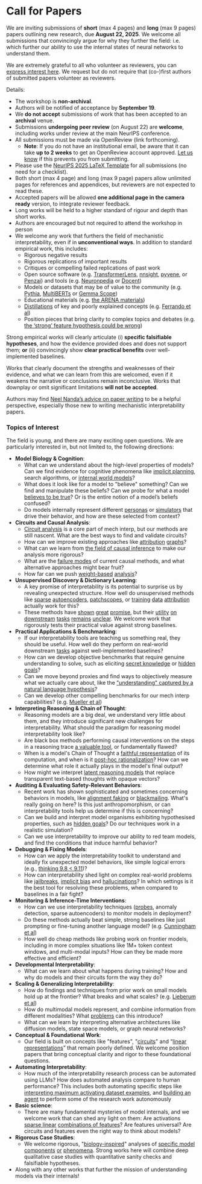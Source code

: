 # Call for Papers
We are inviting submissions of **short** (max 4 pages) and **long** (max 9 pages) papers outlining new research, due **August 22, 2025**. We welcome all submissions that convincingly argue for why they further the field: i.e. which further our ability to use the internal states of neural networks to understand them. 

We are extremely grateful to all who volunteer as reviewers, you can [express interest here](https://www.google.com/url?q=https://docs.google.com/forms/d/e/1FAIpQLSdiw1SJllzoTz_nqzDTzTOGb9DV3W_truQyh-WvYj_QGIi7Mg/viewform?usp%3Ddialog&sa=D&source=editors&ust=1753985321453433&usg=AOvVaw2D27cds4kMjiEPYhrtNrnU). We request but do not require that (co-)first authors of submitted papers volunteer as reviewers. 

Details: 
* The workshop is **non-archival**.
* Authors will be notified of acceptance by **September 19**.
* We **do not accept** submissions of work that has been accepted to an **archival** venue.
* Submissions **undergoing peer review** (on August 22) are **welcome**, including works under review at the main NeurIPS conference.
* All submissions must be made via OpenReview (link forthcoming).
  * **Note**: If you do not have an institutional email, be aware that it can take **up to 2 weeks** to get an OpenReview account approved. [Let us know](mailto:neurips2025@mechinterpworkshop.com) if this prevents you from submitting.
* Please use the [NeurIPS 2025 LaTeX Template](https://www.google.com/url?q=https://media.neurips.cc/Conferences/NeurIPS2025/Styles.zip&sa=D&source=editors&ust=1753985321455104&usg=AOvVaw2cePUP8e5Tk-_vQLvXL5g8) for all submissions (no need for a checklist).
* Both short (max 4 page) and long (max 9 page) papers allow unlimited pages for references and appendices, but reviewers are not expected to read these.
* Accepted papers will be allowed **one additional page in the camera ready** version, to integrate reviewer feedback.
* Long works will be held to a higher standard of rigour and depth than short works.
* Authors are encouraged but not required to attend the workshop in person
* We welcome any work that furthers the field of mechanistic interpretability, even if in **unconventional ways**. In addition to standard empirical work, this includes:
  * Rigorous negative results
  * Rigorous replications of important results
  * Critiques or compelling failed replications of past work
  * Open source software (e.g. [TransformerLens](https://www.google.com/url?q=https://github.com/neelnanda-io/TransformerLens&sa=D&source=editors&ust=1753985321456441&usg=AOvVaw2GAkTPcj--BMtkNcwhUQlR), [nnsight](https://www.google.com/url?q=https://github.com/ndif-team/nnsight&sa=D&source=editors&ust=1753985321456537&usg=AOvVaw2A2CqNplZgBdEqOsykRM8e), [pyvene](https://www.google.com/url?q=https://github.com/stanfordnlp/pyvene/tree/main/pyvene/models/mlp&sa=D&source=editors&ust=1753985321456642&usg=AOvVaw3e2zosC0oxeFiNtQc5wuWk), or [Penzai](https://www.google.com/url?q=https://github.com/google-deepmind/penzai&sa=D&source=editors&ust=1753985321456765&usg=AOvVaw3bfvNdh4UId4y16vkItGlf)) and tools (e.g. [Neuronpedia](https://www.google.com/url?q=http://neuronpedia.org&sa=D&source=editors&ust=1753985321456872&usg=AOvVaw0P9o7tNxrfnuqfG-bPNPb8) or [Docent](https://www.google.com/url?q=https://transluce.org/introducing-docent&sa=D&source=editors&ust=1753985321456991&usg=AOvVaw21JaJrNA5KkTLbO6nluhZT))
  * Models or datasets that may be of value to the community (e.g. [Pythia](https://www.google.com/url?q=https://arxiv.org/abs/2304.01373&sa=D&source=editors&ust=1753985321457237&usg=AOvVaw1X6YpJgoUVgFO6YpBPTswX), [MultiBERTs](https://www.google.com/url?q=https://arxiv.org/abs/2106.16163&sa=D&source=editors&ust=1753985321457315&usg=AOvVaw0CWEV4cQFeVEVX-muXloRH) or [Gemma Scope](https://www.google.com/url?q=https://arxiv.org/abs/2408.05147&sa=D&source=editors&ust=1753985321457396&usg=AOvVaw3uc2dUKyxm0KsNhI0UtloU))
  * Educational materials (e.g. [the ARENA materials](https://www.google.com/url?q=https://arena3-chapter1-transformer-interp.streamlit.app/&sa=D&source=editors&ust=1753985321457650&usg=AOvVaw2-r3TcFlaXL1JbFPFxIii9))
  * [Distillations](https://www.google.com/url?q=https://distill.pub/2017/research-debt/&sa=D&source=editors&ust=1753985321457796&usg=AOvVaw23gqaCIFHT9HuE8om6nVGj) of key and poorly explained concepts (e.g. [Ferrando et al](https://www.google.com/url?q=https://arxiv.org/abs/2405.00208&sa=D&source=editors&ust=1753985321457937&usg=AOvVaw0G-qMDAdhsgpGFNf2LSmAd))
  * Position pieces that bring clarity to complex topics and debates (e.g. [the ‘strong’ feature hypothesis could be wrong](https://www.google.com/url?q=https://www.alignmentforum.org/posts/tojtPCCRpKLSHBdpn/the-strong-feature-hypothesis-could-be-wrong&sa=D&source=editors&ust=1753985321458211&usg=AOvVaw37JoAjjKnHNgnCQa0a6cal))

Strong empirical works will clearly articulate (i) **specific falsifiable hypotheses**, and how the evidence provided does and does not support them; **or** (ii) convincingly show **clear practical benefits** over well-implemented baselines. 

Works that clearly document the strengths and weaknesses of their evidence, and what we can learn from this are welcomed, even if it weakens the narrative or conclusions remain inconclusive. Works that downplay or omit significant limitations **will not be accepted**. 

Authors may find [Neel Nanda’s advice on paper writing](https://www.google.com/url?q=https://www.alignmentforum.org/posts/eJGptPbbFPZGLpjsp/highly-opinionated-advice-on-how-to-write-ml-papers&sa=D&source=editors&ust=1753985321459523&usg=AOvVaw0CdBfhSNodoWDS58ouSVRB) to be a helpful perspective, especially those new to writing mechanistic interpretability papers. 
### Topics of Interest
The field is young, and there are many exciting open questions. We are particularly interested in, but not limited to, the following directions: 
* **Model Biology & Cognition**:
  * What can we understand about the high-level properties of models? Can we find evidence for cognitive phenomena like [implicit planning](https://www.google.com/url?q=https://transformer-circuits.pub/2025/attribution-graphs/biology.html%23dives-poems&sa=D&source=editors&ust=1753985321460674&usg=AOvVaw06Mab-hHTG2u6bRSMFw6_v), search algorithms, or [internal world models](https://www.google.com/url?q=https://arxiv.org/abs/2210.13382&sa=D&source=editors&ust=1753985321460889&usg=AOvVaw2R2J4xfn4GVnGiosN5PjVd)?
  * What does it look like for a model to "believe" something? Can we find and manipulate these beliefs? Can we probe for what a model [believes to be true](https://www.google.com/url?q=https://arxiv.org/abs/2310.06824&sa=D&source=editors&ust=1753985321461335&usg=AOvVaw1mCUxZ4KfeXHyjRCzwiGgI)? Or is the entire notion of a model’s beliefs confused?
  * Do models internally represent different [personas](https://www.google.com/url?q=https://arxiv.org/abs/2406.12094&sa=D&source=editors&ust=1753985321461730&usg=AOvVaw2DZdPjM5hE6AepXD8RBnA6) or [simulators](https://www.google.com/url?q=https://www.nature.com/articles/s41586-023-06647-8&sa=D&source=editors&ust=1753985321461892&usg=AOvVaw0qJ35J406wVzhUvH8ogxM6) that drive their behavior, and how are these selected from context?
* **Circuits and Causal Analysis**:
  * [Circuit analysis](https://www.google.com/url?q=https://distill.pub/2020/circuits/zoom-in/&sa=D&source=editors&ust=1753985321462377&usg=AOvVaw3I3WqgcyZe5MQOH_LJnVdV) is a core part of mech interp, but our methods are still nascent. What are the best ways to find and validate circuits?
  * How can we improve existing approaches like [attribution](https://www.google.com/url?q=https://arxiv.org/abs/2406.11944&sa=D&source=editors&ust=1753985321462878&usg=AOvVaw0Hzx4PlZrnK22KihXAsrwE) [graphs](https://www.google.com/url?q=https://transformer-circuits.pub/2025/attribution-graphs/methods.html&sa=D&source=editors&ust=1753985321463039&usg=AOvVaw1dMGvW3xwemaJd5vrGfszP)?
  * What can we learn from [the field of causal inference](https://www.google.com/url?q=https://arxiv.org/abs/2407.04690&sa=D&source=editors&ust=1753985321463310&usg=AOvVaw36sGtETHutl2ZlM-qXJ3V6) to make our analysis more rigorous?
  * What are the [failure modes](https://www.google.com/url?q=https://arxiv.org/abs/2307.15771&sa=D&source=editors&ust=1753985321463631&usg=AOvVaw0MC-RJWh6sNmLbT7Hiw2Gh) of current causal methods, and what alternative approaches might bear fruit?
  * How far can we push [weight-based](https://www.google.com/url?q=https://arxiv.org/abs/2301.05217&sa=D&source=editors&ust=1753985321463988&usg=AOvVaw2SY7qGl28V24hioDxsZ8hb) [analysis](https://www.google.com/url?q=https://arxiv.org/abs/2410.08417&sa=D&source=editors&ust=1753985321464124&usg=AOvVaw3sU5OMrQz_pMwuvhXZlzYu)?
* **Unsupervised Discovery & Dictionary Learning**:
  * A key promise of interpretability is its potential to surprise us by revealing unexpected structure. How well do unsupervised methods like [sparse](https://www.google.com/url?q=https://arxiv.org/abs/2103.15949&sa=D&source=editors&ust=1753985321464673&usg=AOvVaw0nlW7HYLsvgrqKN5nXHbie) [autoencoders](https://www.google.com/url?q=https://transformer-circuits.pub/2023/monosemantic-features&sa=D&source=editors&ust=1753985321464836&usg=AOvVaw1SUKLe1RJlssnrg-ZT2n3o), [patch](https://www.google.com/url?q=https://arxiv.org/abs/2401.06102&sa=D&source=editors&ust=1753985321464961&usg=AOvVaw11VUbbcppzHN2_4sNKpU67)[scopes](https://www.google.com/url?q=https://arxiv.org/abs/2403.10949v2&sa=D&source=editors&ust=1753985321465060&usg=AOvVaw3YG8391FSx3CLbLd0Mu7Ox), or [training](https://www.google.com/url?q=https://proceedings.mlr.press/v70/koh17a?ref%3Dhttps://githubhelp.com&sa=D&source=editors&ust=1753985321465245&usg=AOvVaw3wpMykSKxieP0C6hSW00zW) [data](https://www.google.com/url?q=https://arxiv.org/abs/2308.03296&sa=D&source=editors&ust=1753985321465389&usg=AOvVaw3qCH4pxV4ufG0k0-qmWP4g) [attribution](https://www.google.com/url?q=https://arxiv.org/abs/2205.11482&sa=D&source=editors&ust=1753985321465568&usg=AOvVaw0vhhM-4THf9j7vuKgZPB1S) actually work for this?
  * These methods have [shown](https://www.google.com/url?q=https://transformer-circuits.pub/2024/scaling-monosemanticity/index.html&sa=D&source=editors&ust=1753985321465880&usg=AOvVaw3VCiPGY_c_gtc1KN0Kh-yf) [great](https://www.google.com/url?q=https://transformer-circuits.pub/2025/attribution-graphs/biology.html&sa=D&source=editors&ust=1753985321466048&usg=AOvVaw1elEiqmQRcoilQ9KaE-5sR) [promise](https://www.google.com/url?q=https://arxiv.org/abs/2503.10965&sa=D&source=editors&ust=1753985321466140&usg=AOvVaw3a4sLaWlBFkZgbQrEj5ogq), but their [utility](https://www.google.com/url?q=https://arxiv.org/abs/2502.16681&sa=D&source=editors&ust=1753985321466254&usg=AOvVaw0d_FRYc2XXmSIVrzbS7QB7) [on](https://www.google.com/url?q=https://www.tilderesearch.com/blog/sieve&sa=D&source=editors&ust=1753985321466330&usg=AOvVaw0g3K3kwPdz4FZ5NcNybqdo) [downstream](https://www.google.com/url?q=https://arxiv.org/abs/2501.17148&sa=D&source=editors&ust=1753985321466409&usg=AOvVaw12kfUkMd-etxtx3Wc0WJme) [tasks](https://www.google.com/url?q=https://transformer-circuits.pub/2024/features-as-classifiers/index.html&sa=D&source=editors&ust=1753985321466522&usg=AOvVaw1e9-5zCDQ9KQrDGeLEnYDO) [remains](https://www.google.com/url?q=https://arxiv.org/abs/2502.04382&sa=D&source=editors&ust=1753985321466609&usg=AOvVaw0evzwSQ-cLPY4s6byzy7fs) [unclear](https://www.google.com/url?q=https://www.alignmentforum.org/posts/4uXCAJNuPKtKBsi28/negative-results-for-saes-on-downstream-tasks&sa=D&source=editors&ust=1753985321466715&usg=AOvVaw2ao54XQcZnimJi9krHarPr). We welcome work that rigorously tests their practical value against strong baselines.
* **Practical Applications & Benchmarking**:
  * If our interpretability tools are teaching us something real, they should be useful. How well do they perform on real-world downstream [tasks](https://www.google.com/url?q=https://www.lesswrong.com/posts/wGRnzCFcowRCrpX4Y/downstream-applications-as-validation-of-interpretability&sa=D&source=editors&ust=1753985321467222&usg=AOvVaw3ZUSlvsrxgxz53AbWSnoMP) against well-implemented baselines?
  * How can we develop objective benchmarks that require genuine understanding to solve, such as eliciting [secret knowledge](https://www.google.com/url?q=https://arxiv.org/abs/2505.14352&sa=D&source=editors&ust=1753985321467596&usg=AOvVaw325bB36k1aV0CSNyJ2GwCU) or [hidden goals](https://www.google.com/url?q=https://arxiv.org/abs/2503.10965&sa=D&source=editors&ust=1753985321467727&usg=AOvVaw32jVGMFEGS5bCbH6EOSBvv)?
  * Can we move beyond proxies and find ways to objectively measure what we actually care about, like the ["understanding" captured by a natural language hypothesis](https://www.google.com/url?q=https://arxiv.org/abs/2502.04382&sa=D&source=editors&ust=1753985321468157&usg=AOvVaw3Ff026a4S1JHq5wm061VWz)?
  * Can we develop other compelling benchmarks for our mech interp capabilities? (e.g. [Mueller et al](https://www.google.com/url?q=https://arxiv.org/abs/2504.13151&sa=D&source=editors&ust=1753985321468514&usg=AOvVaw1FqmFH5f7_KGkWhdD1poDc))
* **Interpreting Reasoning & Chain of Thought**:
  * Reasoning models are a big deal, we understand very little about them, and they introduce significant new challenges for interpretability. What should the paradigm for reasoning model interpretability look like?
  * Are black box methods performing causal interventions on the steps in a reasoning trace [a valuable tool](https://www.google.com/url?q=https://arxiv.org/abs/2506.19143&sa=D&source=editors&ust=1753985321469398&usg=AOvVaw2CCMFnEZ0XsKNaQhfb4mmz), or fundamentally flawed?
  * When is a model's Chain of Thought a [faithful representation](https://www.google.com/url?q=https://arxiv.org/abs/2305.04388&sa=D&source=editors&ust=1753985321469587&usg=AOvVaw3yDTvK1u96xNuAb85kFBuV) of its computation, and when is it [post-hoc rationalization](https://www.google.com/url?q=https://arxiv.org/abs/2503.08679&sa=D&source=editors&ust=1753985321469704&usg=AOvVaw0WuBA_dw5JSUMKvD9CjHNp)? How can we determine what role it actually plays in the model's final output?
  * How might we interpret [latent reasoning models](https://www.google.com/url?q=https://arxiv.org/abs/2412.06769&sa=D&source=editors&ust=1753985321469919&usg=AOvVaw37vLCtS-WXCXXRd2rOvOUc) that replace transparent text-based thoughts with opaque vectors?
* **Auditing & Evaluating Safety-Relevant Behaviors**:
  * Recent work has shown sophisticated and sometimes concerning behaviors in models, like [alignment faking](https://www.google.com/url?q=https://arxiv.org/abs/2412.14093&sa=D&source=editors&ust=1753985321470318&usg=AOvVaw2s2663fEdvZFRuUpsO6CxB) or [blackmailing](https://www.google.com/url?q=https://www.anthropic.com/research/agentic-misalignment&sa=D&source=editors&ust=1753985321470410&usg=AOvVaw0PdGbg_-IHEufSc8pDaT3z). What's really going on here? Is this just anthropomorphism, or can interpretability tools help us determine if this is concerning?
  * Can we build and interpret model organisms exhibiting hypothesised properties, such as [hidden goals](https://www.google.com/url?q=https://arxiv.org/abs/2503.10965&sa=D&source=editors&ust=1753985321470717&usg=AOvVaw1cVnPn0rKE4V1gtpYoRS5L)? Do our techniques work in a realistic simulation?
  * Can we use interpretability to improve our ability to red team models, and find the conditions that induce harmful behavior?
* **Debugging & Fixing Models**:
  * How can we apply the interpretability toolkit to understand and ideally fix unexpected model behaviors, like simple logical errors (e.g., [thinking 9.8 < 9.11](https://www.google.com/url?q=https://transluce.org/observability-interface&sa=D&source=editors&ust=1753985321471278&usg=AOvVaw0pOZH3GXJ1mDdRMTi5o4wF))?
  * How can interpretability shed light on complex real-world problems like [jailbreaks](https://www.google.com/url?q=https://transformer-circuits.pub/2025/attribution-graphs/biology.html%23dives-jailbreak&sa=D&source=editors&ust=1753985321471498&usg=AOvVaw1h0Cwo-NT2SyI4QYdEXiEt), [implicit bias](https://www.google.com/url?q=https://arxiv.org/abs/2506.10922&sa=D&source=editors&ust=1753985321471579&usg=AOvVaw1-GklxJvuBk7Y_Yv9y-nLg) and [hallucinations](https://www.google.com/url?q=https://arxiv.org/abs/2411.14257&sa=D&source=editors&ust=1753985321471667&usg=AOvVaw3jfksCb7U8016iBVFCdD4x)? In which settings is it the best tool for resolving these problems, when compared to baselines in a fair fight?
* **Monitoring & Inference-Time Interventions**:
  * How can we use interpretability techniques ([probes](https://www.google.com/url?q=https://arxiv.org/abs/2102.12452&sa=D&source=editors&ust=1753985321472047&usg=AOvVaw17m_XdSKNLm-FdxmlvVl9b), anomaly detection, sparse autoencoders) to monitor models in deployment?
  * Do these methods actually beat simple, strong baselines like just prompting or fine-tuning another language model? (e.g. [Cunningham et al](https://www.google.com/url?q=https://alignment.anthropic.com/2025/cheap-monitors/&sa=D&source=editors&ust=1753985321472354&usg=AOvVaw06vJT-hQJvHAB17StbeRnp))
  * How well do cheap methods like probing work on frontier models, including in more complex situations like 1M+ token context windows, and multi-modal inputs? How can they be made more effective and efficient?
* **Developmental Interpretability**:
  * What can we learn about what happens during training? How and why do models and their circuits form the way they do?
* **Scaling & Generalizing Interpretability**:
  * How do findings and techniques from prior work on small models hold up at the frontier? What breaks and what scales? (e.g. [Lieberum et al](https://www.google.com/url?q=https://arxiv.org/abs/2307.09458&sa=D&source=editors&ust=1753985321473272&usg=AOvVaw0eHVwo-KqYGmNO6bxzD1tv))
  * How do multimodal models represent, and combine information from different modalities? What [problems](https://www.google.com/url?q=https://openreview.net/pdf?id%3DVUhRdZp8ke&sa=D&source=editors&ust=1753985321473488&usg=AOvVaw1eJwFxPJAe9nFPzLzsgMnJ) can this introduce?
  * What can we learn by interpreting alternative architectures like diffusion models, state space models, or graph neural networks?
* **Conceptual & Foundational Work**:
  * Our field is built on concepts like "features", "[circuits](https://www.google.com/url?q=https://distill.pub/2020/circuits/zoom-in/&sa=D&source=editors&ust=1753985321473916&usg=AOvVaw2on-4Yw6pgEc4SCFQg_bbV)" and “[linear representations](https://www.google.com/url?q=https://transformer-circuits.pub/2024/july-update/index.html%23linear-representations&sa=D&source=editors&ust=1753985321474039&usg=AOvVaw2y8pe6N7G4i_8f93knv4rz)” that remain poorly defined. We welcome position papers that bring conceptual clarity and rigor to these foundational questions.
* **Automating Interpretability**:
  * How much of the interpretability research process can be automated using LLMs? How does automated analysis compare to human performance? This includes both automating specific steps like [interpreting maximum activating dataset examples](https://www.google.com/url?q=https://openaipublic.blob.core.windows.net/neuron-explainer/paper/index.html&sa=D&source=editors&ust=1753985321474603&usg=AOvVaw0tfjnhQKlGFcW7dhXhUfUT), and [building an agent](https://www.google.com/url?q=https://arxiv.org/abs/2404.14394&sa=D&source=editors&ust=1753985321474719&usg=AOvVaw3b62DvA9R-eGf0ZiWVdbYP) to perform some of the research work autonomously
* **Basic science**:
  * There are many fundamental mysteries of model internals, and we welcome work that can shed any light on them: Are activations [sparse linear](https://www.google.com/url?q=https://arxiv.org/abs/1601.03764&sa=D&source=editors&ust=1753985321475116&usg=AOvVaw2tLDpL3bgkVxUNrQQmMrEP) [combinations of features](https://www.google.com/url?q=https://transformer-circuits.pub/2022/toy_model/index.html&sa=D&source=editors&ust=1753985321475223&usg=AOvVaw0G2_cj2NwEmIOB7WJZk8Mj)? Are features universal? Are circuits and features even the right way to think about models?
* **Rigorous Case Studies**:
  * We welcome rigorous, "[biology-inspired](https://www.google.com/url?q=https://distill.pub/2020/circuits/curve-circuits/&sa=D&source=editors&ust=1753985321475691&usg=AOvVaw1AKcEfdPz1aN74pt1Py8tI)" analyses of [specific model](https://www.google.com/url?q=https://arxiv.org/abs/2310.04625&sa=D&source=editors&ust=1753985321475791&usg=AOvVaw2wKZNmkO93cCJi5t6PoUgl) [components](https://www.google.com/url?q=https://transformer-circuits.pub/2024/scaling-monosemanticity/index.html&sa=D&source=editors&ust=1753985321475881&usg=AOvVaw0hl4oJa1_JzuaZldv_yklB) [or](https://www.google.com/url?q=https://arxiv.org/abs/2305.01610&sa=D&source=editors&ust=1753985321475944&usg=AOvVaw1GM3X8QTBh8ZviFvfSHdYu) [phenomena](https://www.google.com/url?q=https://arxiv.org/abs/2306.09346&sa=D&source=editors&ust=1753985321476018&usg=AOvVaw1XuQkot0-C2ujFNGi5XzSi). Strong works here will combine deep qualitative case studies with quantitative sanity checks and falsifiable hypotheses.
* Along with any other works that further the mission of understanding models via their internals!